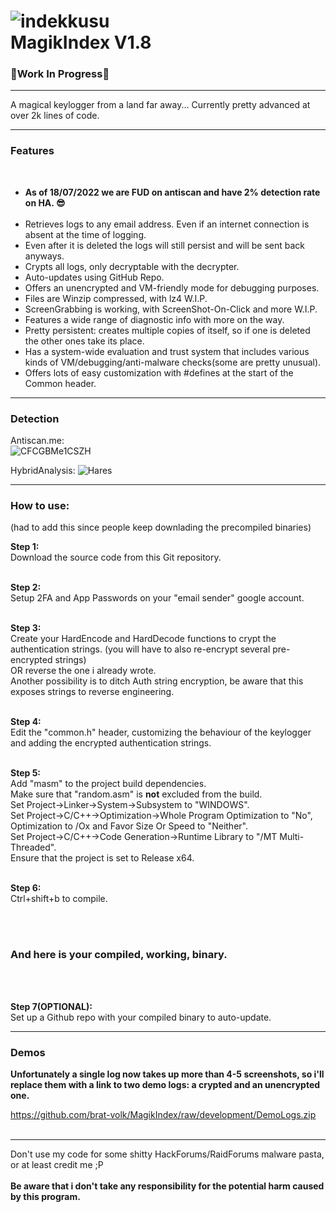 #  ![indekkusu](https://user-images.githubusercontent.com/43145630/139555514-de439851-d18e-4ef4-832b-0845276687b0.png) </br> MagikIndex V1.8


<b><h3>🚧Work In Progress🚧</h3></b>

-----------------------------------------------------

A magical keylogger from a land far away...
Currently pretty advanced at over 2k lines of code.

-----------------------------------------------------------------------

<b> <h3> Features </h3> </b> </br>
<ul>
  <li><b> As of 18/07/2022 we are FUD on antiscan and have 2% detection rate on HA. 😎</b></li></br>
  <li>Retrieves logs to any email address. Even if an internet connection is absent at the time of logging.</li>
  <li>Even after it is deleted the logs will still persist and will be sent back anyways.</li>
  <li>Crypts all logs, only decryptable with the decrypter.</li>
  <li>Auto-updates using GitHub Repo.</li>
  <li>Offers an unencrypted and VM-friendly mode for debugging purposes.</li>
  <li>Files are Winzip compressed, with lz4 W.I.P.</li>
  <li>ScreenGrabbing is working, with ScreenShot-On-Click and more W.I.P.</li>
  <li>Features a wide range of diagnostic info with more on the way.</li>
  <li>Pretty persistent: creates multiple copies of itself, so if one is deleted the other ones take its place.</li>
  <li>Has a system-wide evaluation and trust system that includes various kinds of VM/debugging/anti-malware checks(some are pretty unusual).</li>
  <li>Offers lots of easy customization with #defines at the start of the Common header.</li>
</ul>

-----------------------------------------------------------------------

<b> <h3> Detection </h3> </b>

Antiscan.me:</br>
![CFCGBMe1CSZH](https://user-images.githubusercontent.com/43145630/179535170-5fc26649-1613-4c1a-b5b2-36d8a3611d6d.png)

HybridAnalysis:
![Hares](https://user-images.githubusercontent.com/43145630/179535733-ae554147-ad36-4d32-a9cc-c34264fb8c62.PNG)



-----------------------------------------------------------------------

<b> <h3> How to use: </h3> </b> (had to add this since people keep downlading the precompiled binaries)

<b> Step 1:</b></br>
Download the source code from this Git repository.

</br><b> Step 2:</b></br>
Setup 2FA and App Passwords on your "email sender" google account.

</br><b> Step 3:</b></br>
Create your HardEncode and HardDecode functions to crypt the authentication strings. (you will have to also re-encrypt several pre-encrypted strings)</br>
OR reverse the one i already wrote.</br>
Another possibility is to ditch Auth string encryption, be aware that this exposes strings to reverse engineering.

</br><b> Step 4:</b></br>
Edit the "common.h" header, customizing the behaviour of the keylogger and adding the encrypted authentication strings.

</br><b> Step 5:</b></br>
Add "masm" to the project build dependencies.</br>
Make sure that "random.asm" is <b>not</b> excluded from the build.</br>
Set Project->Linker->System->Subsystem to "WINDOWS".</br>
Set Project->C/C++->Optimization->Whole Program Optimization to "No", Optimization to /Ox and Favor Size Or Speed to "Neither".</br>
Set Project->C/C++->Code Generation->Runtime Library to "/MT Multi-Threaded".</br>
Ensure that the project is set to Release x64.

</br><b> Step 6:</b></br>
Ctrl+shift+b to compile.

</br></br><b><h3>And here is your compiled, working, binary.</h3></b></br>

</br><b> Step 7(OPTIONAL):</b></br>
Set up a Github repo with your compiled binary to auto-update.

-----------------------------------------------------------------------

<b> <h3> Demos </h3> </b>

<b>Unfortunately a single log now takes up more than 4-5 screenshots, so i'll replace them with a link to two demo logs: a crypted and an unencrypted one.</b>

https://github.com/brat-volk/MagikIndex/raw/development/DemoLogs.zip </br></br>

-------------------------------------------------------------------------

Don't use my code for some shitty HackForums/RaidForums malware pasta, or at least credit me ;P</br></br>
<b>Be aware that i don't take any responsibility for the potential harm caused by this program.</b>
